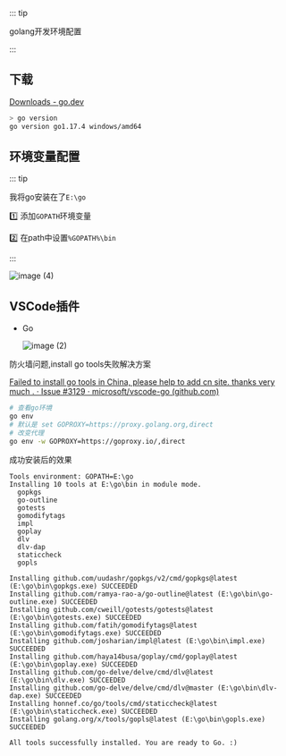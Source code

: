 ::: tip

golang开发环境配置

:::

## 下载

[Downloads - go.dev](https://go.dev/dl/)

```sh
> go version
go version go1.17.4 windows/amd64
```

## 环境变量配置

::: tip

我将go安装在了`E:\go`

:one: 添加`GOPATH`环境变量

:two: 在path中设置`%GOPATH%\bin`

::: 

![image (4)](https://gitee.com/q10viking/PictureRepos/raw/master/images//202112071826239.jpg)



## VSCode插件

- Go

  ![image (2)](https://gitee.com/q10viking/PictureRepos/raw/master/images//202112071811374.jpg)

防火墙问题,install go tools失败解决方案

[Failed to install go tools in China, please help to add cn site. thanks very much . · Issue #3129 · microsoft/vscode-go (github.com)](https://github.com/microsoft/vscode-go/issues/3129)

```sh
# 查看go环境
go env
# 默认是 set GOPROXY=https://proxy.golang.org,direct
# 改变代理
go env -w GOPROXY=https://goproxy.io/,direct
```

成功安装后的效果

```
Tools environment: GOPATH=E:\go
Installing 10 tools at E:\go\bin in module mode.
  gopkgs
  go-outline
  gotests
  gomodifytags
  impl
  goplay
  dlv
  dlv-dap
  staticcheck
  gopls

Installing github.com/uudashr/gopkgs/v2/cmd/gopkgs@latest (E:\go\bin\gopkgs.exe) SUCCEEDED
Installing github.com/ramya-rao-a/go-outline@latest (E:\go\bin\go-outline.exe) SUCCEEDED
Installing github.com/cweill/gotests/gotests@latest (E:\go\bin\gotests.exe) SUCCEEDED
Installing github.com/fatih/gomodifytags@latest (E:\go\bin\gomodifytags.exe) SUCCEEDED
Installing github.com/josharian/impl@latest (E:\go\bin\impl.exe) SUCCEEDED
Installing github.com/haya14busa/goplay/cmd/goplay@latest (E:\go\bin\goplay.exe) SUCCEEDED
Installing github.com/go-delve/delve/cmd/dlv@latest (E:\go\bin\dlv.exe) SUCCEEDED
Installing github.com/go-delve/delve/cmd/dlv@master (E:\go\bin\dlv-dap.exe) SUCCEEDED
Installing honnef.co/go/tools/cmd/staticcheck@latest (E:\go\bin\staticcheck.exe) SUCCEEDED
Installing golang.org/x/tools/gopls@latest (E:\go\bin\gopls.exe) SUCCEEDED

All tools successfully installed. You are ready to Go. :)
```

